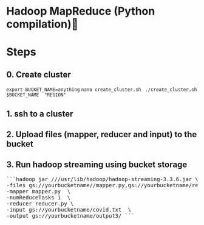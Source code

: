 # Hadoop MapReduce (Python compilation)🍮

# Steps
## 0. Create cluster
`export BUCKET_NAME=anything`
`nano create_cluster.sh `
`./create_cluster.sh $BUCKET_NAME  "REGION"`
## 1. ssh to a cluster 
## 2. Upload files (mapper, reducer and input) to the bucket
## 3. Run hadoop streaming using bucket storage
<pre>```hadoop jar ///usr/lib/hadoop/hadoop-streaming-3.3.6.jar \
-files gs://yourbucketname//mapper.py,gs://yourbucketname/reducer.py   \
-mapper mapper.py  \
-numReduceTasks 1  \
-reducer reducer.py \
-input gs://yourbucketname/covid.txt  \
-output gs://yourbucketname/output3/ ```</pre>

